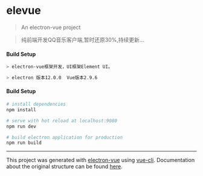 # elevue

> An electron-vue project

> 纯前端开发QQ音乐客户端,暂时还原30%,持续更新...
#### Build Setup

``` bash
> electron-vue框架开发，UI框架Element UI。

> electron 版本12.0.0  Vue版本2.9.6

```

#### Build Setup

``` bash
# install dependencies
npm install

# serve with hot reload at localhost:9080
npm run dev

# build electron application for production
npm run build


```

---

This project was generated with [electron-vue](https://github.com/SimulatedGREG/electron-vue) using [vue-cli](https://github.com/vuejs/vue-cli). Documentation about the original structure can be found [here](https://simulatedgreg.gitbooks.io/electron-vue/content/index.html).
